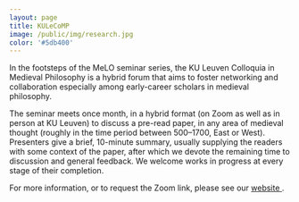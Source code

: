 ```yaml
---
layout: page
title: KULeCoMP
image: /public/img/research.jpg
color: '#5db400'
---
```


In the footsteps of the MeLO seminar series, the KU Leuven Colloquia in Medieval Philosophy is a hybrid forum that aims to foster networking and collaboration especially among early-career scholars in medieval philosophy.

The seminar meets once month, in a hybrid format (on Zoom as well as in person at KU Leuven) to discuss a pre-read paper, in any area of medieval thought (roughly in the time period between 500–1700, East or West). Presenters give a brief, 10-minute summary, usually supplying the readers with some context of the paper, after which we devote the remaining time to discussion and general feedback. We welcome works in progress at every stage of their completion.

For more information, or to request the Zoom link, please see our <a href = "https://kulecomp.wordpress.com/general-info/" target = "_blank"> website </a>.
